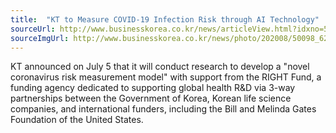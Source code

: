 ```yaml
---
title:  "KT to Measure COVID-19 Infection Risk through AI Technology"
sourceUrl: http://www.businesskorea.co.kr/news/articleView.html?idxno=50098
sourceImgUrl: http://www.businesskorea.co.kr/news/photo/202008/50098_62022_204.png
---
```

KT announced on July 5 that it will conduct research to develop a "novel coronavirus risk measurement model" with support from the RIGHT Fund, a funding agency dedicated to supporting global health R&D via 3-way partnerships between the Government of Korea, Korean life science companies, and international funders, including the Bill and Melinda Gates Foundation of the United States.
